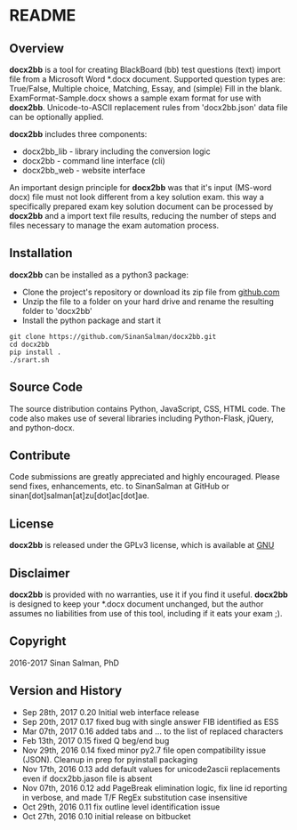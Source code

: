 # README #

## Overview ##
**docx2bb** is a tool for creating BlackBoard (bb) test questions (text) import file from a Microsoft Word \*.docx document. Supported question types are: True/False, Multiple choice, Matching, Essay, and (simple) Fill in the blank. ExamFormat-Sample.docx shows a sample exam format for use with **docx2bb**. Unicode-to-ASCII replacement rules from 'docx2bb.json' data file can be optionally applied.

**docx2bb** includes three components:

*   docx2bb_lib - library including the conversion logic
*   docx2bb     - command line interface (cli)
*   docx2bb_web - website interface

An important design principle for **docx2bb** was that it's input (MS-word docx) file must not look different from a key solution exam. this way a specifically prepared exam key solution document can be processed by **docx2bb** and a import text file results, reducing the number of steps and files necessary to manage the exam automation process.

## Installation ##
**docx2bb** can be installed as a python3 package:

*   Clone the project's repository or download its zip file from [github.com](https://sinansalman.github.io/docx2bb/)
*   Unzip the file to a folder on your hard drive and rename the resulting folder to 'docx2bb'
*   Install the python package and start it

```
git clone https://github.com/SinanSalman/docx2bb.git
cd docx2bb
pip install .
./srart.sh
```

## Source Code ##
The source distribution contains Python, JavaScript, CSS, HTML code. The code also makes use of several libraries including Python-Flask, jQuery, and python-docx.

## Contribute ##
Code submissions are greatly appreciated and highly encouraged. Please send fixes, enhancements, etc. to SinanSalman at GitHub or sinan\[dot\]salman\[at\]zu\[dot\]ac\[dot\]ae.

## License ##
**docx2bb** is released under the GPLv3 license, which is available at [GNU](https://www.gnu.org/licenses/gpl-3.0.en.html)

## Disclaimer ##
**docx2bb** is provided with no warranties, use it if you find it useful. **docx2bb** is designed to keep your \*.docx document unchanged, but the author assumes no liabilities from use of this tool, including if it eats your exam ;).

## Copyright ##
2016-2017 Sinan Salman, PhD

## Version and History ##
*   Sep 28th, 2017	0.20	Initial web interface release
*   Sep 20th, 2017 0.17  fixed bug with single answer FIB identified as ESS
*   Mar 07th, 2017	0.16	added tabs and ... to the list of replaced characters
*   Feb 13th, 2017	0.15	fixed Q beg/end bug
*   Nov 29th, 2016	0.14	fixed minor py2.7 file open compatibility issue (JSON). Cleanup in prep for pyinstall packaging
*   Nov 17th, 2016	0.13	add default values for unicode2ascii replacements even if docx2bb.jason file is absent
*   Nov 07th, 2016	0.12	add PageBreak elimination logic, fix line id reporting in verbose, and made T/F RegEx substitution case insensitive
*   Oct 29th, 2016	0.11	fix outline level identification issue
*   Oct 27th, 2016	0.10	initial release on bitbucket
